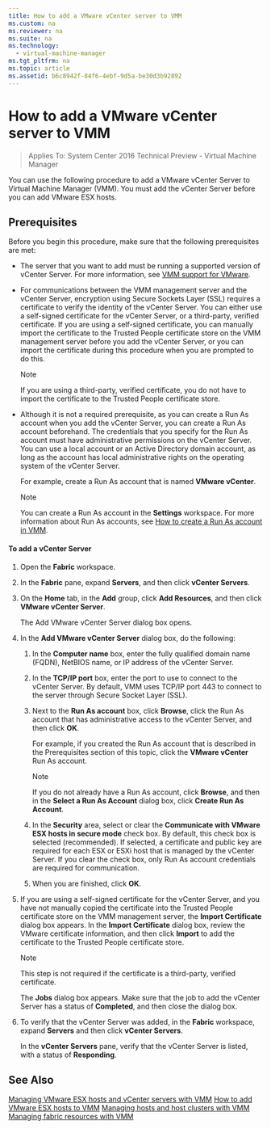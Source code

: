 ```yaml
---
title: How to add a VMware vCenter server to VMM
ms.custom: na
ms.reviewer: na
ms.suite: na
ms.technology: 
  - virtual-machine-manager
ms.tgt_pltfrm: na
ms.topic: article
ms.assetid: b6c8942f-84f6-4ebf-9d5a-be30d3b92892
---
```

# How to add a VMware vCenter server to VMM

>Applies To: System Center 2016 Technical Preview - Virtual Machine Manager

You can use the following procedure to add a VMware vCenter Server to Virtual Machine Manager (VMM). You must add the vCenter Server before you can add VMware ESX hosts.

## Prerequisites
Before you begin this procedure, make sure that the following prerequisites are met:

-   The server that you want to add must be running a supported version of vCenter Server. For more information, see [VMM support for VMware](VMM-support-for-VMware.md).

-   For communications between the VMM management server and the vCenter Server, encryption using Secure Sockets Layer (SSL) requires a certificate to verify the identity of the vCenter Server. You can either use a self-signed certificate for the vCenter Server, or a third-party, verified certificate. If you are using a self-signed certificate, you can manually import the certificate to the Trusted People certificate store on the VMM management server before you add the vCenter Server, or you can import the certificate during this procedure when you are prompted to do this.

    > [!NOTE]
    > If you are using a third-party, verified certificate, you do not have to import the certificate to the Trusted People certificate store.

-   Although it is not a required prerequisite, as you can create a Run As account when you add the vCenter Server, you can create a Run As account beforehand. The credentials that you specify for the Run As account must have administrative permissions on the vCenter Server. You can use a local account or an Active Directory domain account, as long as the account has local administrative rights on the operating system of the vCenter Server.

    For example, create a Run As account that is named **VMware vCenter**.

    > [!NOTE]
    > You can create a Run As account in the **Settings** workspace. For more information about Run As accounts, see [How to create a Run As account in VMM](How-to-create-a-Run-As-account-in-VMM.md).

#### To add a vCenter Server

1.  Open the **Fabric** workspace.

2.  In the **Fabric** pane, expand **Servers**, and then click **vCenter Servers**.

3.  On the **Home** tab, in the **Add** group, click **Add Resources**, and then click **VMware vCenter Server**.

    The Add VMware vCenter Server dialog box opens.

4.  In the **Add VMware vCenter Server** dialog box, do the following:

    1.  In the **Computer name** box, enter the fully qualified domain name (FQDN), NetBIOS name, or IP address of the vCenter Server.

    2.  In the **TCP/IP port** box, enter the port to use to connect to the vCenter Server. By default, VMM uses TCP/IP port 443 to connect to the server through Secure Socket Layer (SSL).

    3.  Next to the **Run As account** box, click **Browse**, click the Run As account that has administrative access to the vCenter Server, and then click **OK**.

        For example, if you created the Run As account that is described in the Prerequisites section of this topic, click the **VMware vCenter** Run As account.

        > [!NOTE]
        > If you do not already have a Run As account, click **Browse**, and then in the **Select a Run As Account** dialog box, click **Create Run As Account**.

    4.  In the **Security** area, select or clear the **Communicate with VMware ESX hosts in secure mode** check box. By default, this check box is selected (recommended). If selected, a certificate and public key are required for each ESX or ESXi host that is managed by the vCenter Server. If you clear the check box, only Run As account credentials are required for communication.

    5.  When you are finished, click **OK**.

5.  If you are using a self-signed certificate for the vCenter Server, and you have not manually copied the certificate into the Trusted People certificate store on the VMM management server, the **Import Certificate** dialog box appears. In the **Import Certificate** dialog box, review the VMware certificate information, and then click **Import** to add the certificate to the Trusted People certificate store.

    > [!NOTE]
    > This step is not required if the certificate is a third-party, verified certificate.

    The **Jobs** dialog box appears. Make sure that the job to add the vCenter Server has a status of **Completed**, and then close the dialog box.

6.  To verify that the vCenter Server was added, in the **Fabric** workspace, expand **Servers** and then click **vCenter Servers**.

    In the **vCenter Servers** pane, verify that the vCenter Server is listed, with a status of **Responding**.

## See Also
[Managing VMware ESX hosts and vCenter servers with VMM](Managing-VMware-ESX-hosts-and-vCenter-servers-with-VMM.md)
[How to add VMware ESX hosts to VMM](How-to-add-VMware-ESX-hosts-to-VMM.md)
[Managing hosts and host clusters with VMM](Managing-hosts-and-host-clusters-with-VMM.md)
[Managing fabric resources with VMM](Managing-fabric-resources-with-VMM.md)



